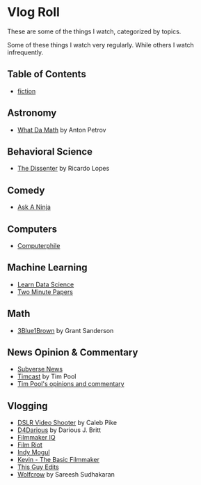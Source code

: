 # Vlog Roll

These are some of the things I watch, categorized by topics.

Some of these things I watch very regularly.
While others I watch infrequently.

## Table of Contents
* [fiction](fiction.md)

## Astronomy
* [What Da Math](https://www.youtube.com/whatdamath) by Anton Petrov

## Behavioral Science
* [The Dissenter](https://www.youtube.com/channel/UCTUcatGD6xu4tAcxG-1D4Bg) by Ricardo Lopes

## Comedy
* [Ask A Ninja](http://youtube.com/askaninja)

## Computers
* [Computerphile](https://www.youtube.com/user/computerphile)

## Machine Learning
* [Learn Data Science](https://www.youtube.com/channel/UCJhW_16uxALr0X4olEW2p5A)
* [Two Minute Papers](https://www.youtube.com/channel/UCbfYPyITQ-7l4upoX8nvctg)

## Math
* [3Blue1Brown](https://www.youtube.com/3blue1brown) by Grant Sanderson

## News Opinion & Commentary
* [Subverse News](https://www.youtube.com/subversenews)
* [Timcast](https://www.youtube.com/timcast) by Tim Pool
* [Tim Pool's opinions and commentary](https://www.youtube.com/timcastnews)

## Vlogging
* [DSLR Video Shooter](https://www.youtube.com/DSLRVideoShooter) by Caleb Pike
* [D4Darious](https://www.youtube.com/d4darious) by Darious J. Britt
* [Filmmaker IQ](https://www.youtube.com/filmmakeriq)
* [Film Riot](https://www.youtube.com/filmriot)
* [Indy Mogul](https://www.youtube.com/indymogul)
* [Kevin - The Basic Filmmaker](https://www.youtube.com/TheBasicFilmmaker)
* [This Guy Edits](https://www.youtube.com/thisguyedits)
* [Wolfcrow](https://www.youtube.com/wolfcrow) by Sareesh Sudhakaran
